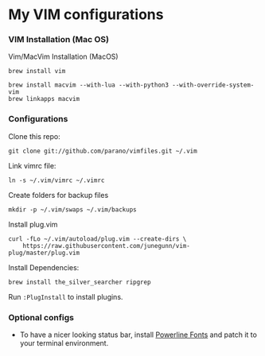 My VIM configurations
==============

### VIM Installation (Mac OS)

Vim/MacVim Installation (MacOS)

``` 
brew install vim 
```

```
brew install macvim --with-lua --with-python3 --with-override-system-vim
brew linkapps macvim
```


### Configurations

Clone this repo:
```
git clone git://github.com/parano/vimfiles.git ~/.vim
```

Link vimrc file:
```
ln -s ~/.vim/vimrc ~/.vimrc
```

Create folders for backup files
``` 
mkdir -p ~/.vim/swaps ~/.vim/backups 
```

Install plug.vim
```
curl -fLo ~/.vim/autoload/plug.vim --create-dirs \
    https://raw.githubusercontent.com/junegunn/vim-plug/master/plug.vim
```

Install Dependencies:
``` 
brew install the_silver_searcher ripgrep
```

Run `:PlugInstall` to install plugins.


### Optional configs


* To have a nicer looking status bar, install [Powerline
Fonts](https://github.com/Lokaltog/powerline-fonts) and patch it to your
terminal environment.

